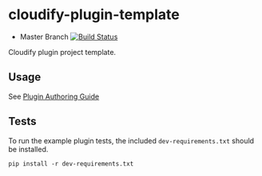 cloudify-plugin-template
========================

* Master Branch [![Build Status](https://travis-ci.org/cloudify-cosmo/cloudify-plugin-template.svg?branch=master)](https://travis-ci.org/cloudify-cosmo/cloudify-plugin-template)

Cloudify plugin project template.

## Usage

See [Plugin Authoring Guide](http://getcloudify.org/guide/3.2/plugins-authoring.html#the-plugin-template)

## Tests

To run the example plugin tests, the included `dev-requirements.txt` should be installed.

```
pip install -r dev-requirements.txt
```
